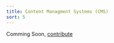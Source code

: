 ```yaml
---
title: Content Managment Systems (CMS)
sort: 5
---
```


Comming Soon, [contribute](https://github.com/Amr2812/software-environment-concepts/blob/master/content/cms.md)
